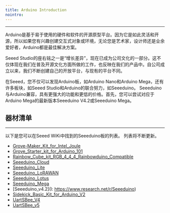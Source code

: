 ```yaml
---
title: Arduino Introduction
nointro:
---
```


---

Arduino是基于易于使用的硬件和软件的开源原型平台。因为它是如此灵活和开源，所以如果您有兴趣创建交互式对象或环境，无论您是艺术家，设计师还是业余爱好者，Arduino都是最佳解决方案。

Seeed Studio的座右铭之一是“增长差异”，现在已成为公司文化的一部分。这不仅体现在我们在普及开源文化方面所做的工作，也反映在我们的产品中。自公司成立以来，我们不断创建自己的开放平台，与现有的平台不同。

在Seeed，您不仅可以发现Arduino板，如Arduino Nano和Arduino Mega，还有许多板块，如Seeed Studio和Arduino的联合努力，如Seeeduino。 Seeeduino与Arduino兼容，具有更强大的功能和更低的价格。首先，您可以尝试对应于Arduino Mega的最新版本Seeeduino V4.2或Seeeduino Mega。

## 器材清单
---

以下是您可以在Seeed WiKi中找到的Seeeduino板的列表。 列表将不断更新。


* [Grove-Maker_Kit_for_Intel_Joule](http://seeed.wiki/Grove-Maker_Kit_for_Intel_Joule)
* [Grove_Starter_kit_for_Arduino_101](http://seeed.wiki/Grove_Starter_kit_for_Arduino_101)
* [Rainbow_Cube_kit_RGB_4_4_4_Rainbowduino_Compatible](http://seeed.wiki/Rainbow_Cube_kit_RGB_4x4x4_Rainbowduino_Compatible)
* [Seeeduino_Cloud](http://seeed.wiki/Seeeduino_Cloud)
* [Seeeduino_Lite](http://seeed.wiki/Seeeduino_Lite)
* [Seeeduino_LoRAWAN](http://seeed.wiki/Seeeduino_LoRAWAN)
* [Seeeduino_Lotus](http://seeed.wiki/Seeeduino_Lotus)
* [Seeeduino_Mega](http://seeed.wiki/Seeeduino_Mega)
* [Seeeduino_v4.2](l: https://www.research.net/r/Seeeduino)
* [Sidekick_Basic_Kit_for_Arduino_V2](http://seeed.wiki/Sidekick_Basic_Kit_for_Arduino_V2)
* [UartSBee_V4](http://seeed.wiki/UartSBee_V4)
* [UartSBee_v5](http://seeed.wiki/UartSBee_v5)